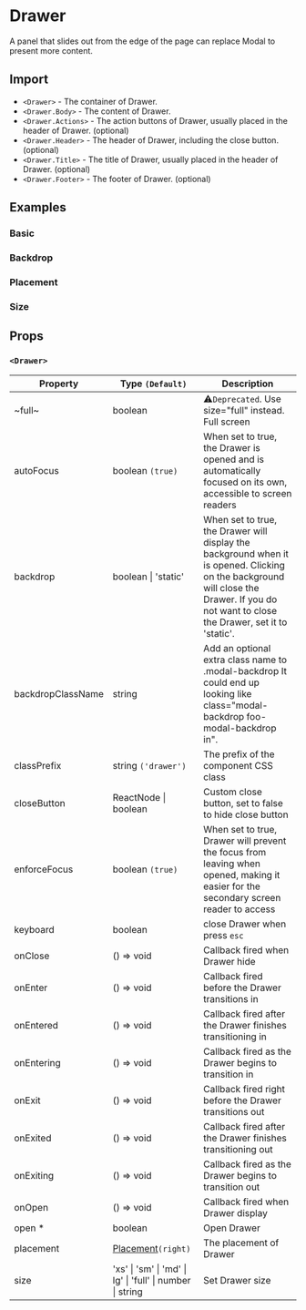 # Drawer

A panel that slides out from the edge of the page can replace Modal to present more content.

## Import

<!--{include:<import-guide>}-->

- `<Drawer>` - The container of Drawer.
- `<Drawer.Body>` - The content of Drawer.
- `<Drawer.Actions>` - The action buttons of Drawer, usually placed in the header of Drawer. (optional)
- `<Drawer.Header>` - The header of Drawer, including the close button. (optional)
- `<Drawer.Title>` - The title of Drawer, usually placed in the header of Drawer. (optional)
- `<Drawer.Footer>` - The footer of Drawer. (optional)

## Examples

### Basic

<!--{include:`basic.md`}-->

### Backdrop

<!--{include:`backdrop.md`}-->

### Placement

<!--{include:`placement.md`}-->

### Size

<!--{include:`size.md`}-->

## Props

### `<Drawer>`

<!-- prettier-sort-markdown-table -->

| Property          | Type `(Default)`                                                                  | Description                                                                                                                                                                               |
| ----------------- | --------------------------------------------------------------------------------- | ----------------------------------------------------------------------------------------------------------------------------------------------------------------------------------------- |
| ~full~            | boolean                                                                           | ⚠️`Deprecated`. Use size="full" instead. Full screen                                                                                                                                      |
| autoFocus         | boolean `(true)`                                                                  | When set to true, the Drawer is opened and is automatically focused on its own, accessible to screen readers                                                                              |
| backdrop          | boolean &#124; 'static'                                                           | When set to true, the Drawer will display the background when it is opened. Clicking on the background will close the Drawer. If you do not want to close the Drawer, set it to 'static'. |
| backdropClassName | string                                                                            | Add an optional extra class name to .modal-backdrop It could end up looking like class="modal-backdrop foo-modal-backdrop in".                                                            |
| classPrefix       | string `('drawer')`                                                               | The prefix of the component CSS class                                                                                                                                                     |
| closeButton       | ReactNode &#124; boolean                                                          | Custom close button, set to false to hide close button                                                                                                                                    |
| enforceFocus      | boolean `(true)`                                                                  | When set to true, Drawer will prevent the focus from leaving when opened, making it easier for the secondary screen reader to access                                                      |
| keyboard          | boolean                                                                           | close Drawer when press `esc`                                                                                                                                                             |
| onClose           | () => void                                                                        | Callback fired when Drawer hide                                                                                                                                                           |
| onEnter           | () => void                                                                        | Callback fired before the Drawer transitions in                                                                                                                                           |
| onEntered         | () => void                                                                        | Callback fired after the Drawer finishes transitioning in                                                                                                                                 |
| onEntering        | () => void                                                                        | Callback fired as the Drawer begins to transition in                                                                                                                                      |
| onExit            | () => void                                                                        | Callback fired right before the Drawer transitions out                                                                                                                                    |
| onExited          | () => void                                                                        | Callback fired after the Drawer finishes transitioning out                                                                                                                                |
| onExiting         | () => void                                                                        | Callback fired as the Drawer begins to transition out                                                                                                                                     |
| onOpen            | () => void                                                                        | Callback fired when Drawer display                                                                                                                                                        |
| open \*           | boolean                                                                           | Open Drawer                                                                                                                                                                               |
| placement         | [Placement](#code-ts-placement-code)`(right)`                                     | The placement of Drawer                                                                                                                                                                   |
| size              | 'xs' &#124; 'sm' &#124; 'md' &#124; lg' &#124; 'full' &#124; number &#124; string | Set Drawer size                                                                                                                                                                           |

<!--{include:(_common/types/placement4.md)}-->

